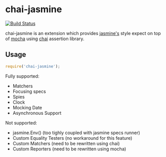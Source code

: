 # chai-jasmine

[![Build Status](https://travis-ci.org/crysalead-js/chai-jasmine.png?branch=master)](https://travis-ci.org/crysalead-js/chai-jasmine)

chai-jasmine is an extension which provides [jasmine's](http://jasmine.github.io/) style expect on top of [mocha](https://mochajs.org/) using [chai](http://chaijs.com/) assertion library.

## Usage

```js
require('chai-jasmine');
```

Fully supported:
* Matchers
* Focusing specs
* Spies
* Clock
* Mocking Date
* Asynchronous Support

Not supported:
* jasmine.Env() (too tighly coupled with jasmine specs runner)
* Custom Equality Testers (no workaround for this feature)
* Custom Matchers (need to be rewritten using chai)
* Custom Reporters (need to be rewritten using mocha)
